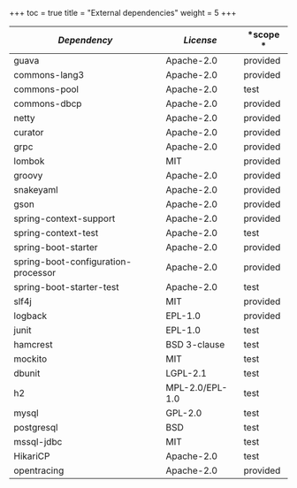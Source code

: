 +++
toc = true
title = "External dependencies"
weight = 5
+++

| *Dependency*                        | *License*       | *scope *   |
| ----------------------------------- | --------------- | ---------- |
| guava                               | Apache-2.0      | provided   |
| commons-lang3                       | Apache-2.0      | provided   |
| commons-pool                        | Apache-2.0      | test       |
| commons-dbcp                        | Apache-2.0      | provided   |
| netty                               | Apache-2.0      | provided   |
| curator                             | Apache-2.0      | provided   |
| grpc                                | Apache-2.0      | provided   |
| lombok                              | MIT             | provided   |
| groovy                              | Apache-2.0      | provided   |
| snakeyaml                           | Apache-2.0      | provided   |
| gson                                | Apache-2.0      | provided   |
| spring-context-support              | Apache-2.0      | provided   |
| spring-context-test                 | Apache-2.0      | test       |
| spring-boot-starter                 | Apache-2.0      | provided   |
| spring-boot-configuration-processor | Apache-2.0      | provided   |
| spring-boot-starter-test            | Apache-2.0      | test       |
| slf4j                               | MIT             | provided   |
| logback                             | EPL-1.0         | provided   |
| junit                               | EPL-1.0         | test       |
| hamcrest                            | BSD 3-clause    | test       |
| mockito                             | MIT             | test       |
| dbunit                              | LGPL-2.1        | test       |
| h2                                  | MPL-2.0/EPL-1.0 | test       |
| mysql                               | GPL-2.0         | test       |
| postgresql                          | BSD             | test       |
| mssql-jdbc                          | MIT             | test       |
| HikariCP                            | Apache-2.0      | test       |
| opentracing                         | Apache-2.0      | provided   |
